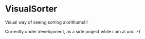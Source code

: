 # VisualSorter
Visual way of seeing sorting alorithums!!!

Currently under development, as a side project while i am at uni.
 :-)
